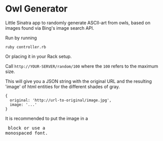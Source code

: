 Owl Generator
=============

Little Sinatra app to randomly generate ASCII-art from owls, based on images found via Bing's image search API.

Run by running
    
    ruby controller.rb
    
Or placing it in your Rack setup.

Call `http://YOUR-SERVER/random/100` where the `100` refers to the maximum size.

This will give you a JSON string with the original URL and the resulting 'image' of html entities for 
the different shades of gray.

```
{
  original: 'http://url-to-original/image.jpg',
  image: '...'
}
```

It is recommended to put the image in a <pre> block or use a monospaced font.

